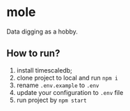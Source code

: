 # mole
Data digging as a hobby.

## How to run?

1. install timescaledb;
2. clone project to local and run `npm i`
3. rename `.env.example` to `.env`
4. update your configuration to `.env` file
5. run project by `npm start`